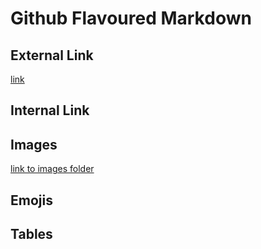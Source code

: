 # Github Flavoured Markdown 

## External Link
[link](https://help.github.com/en)

## Internal Link


## Images
[link to images folder](/authoring/images)

## Emojis 

## Tables

